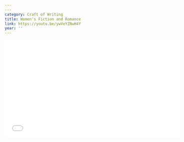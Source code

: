 ```yaml
---
---
category: Craft of Writing
title: Women's Fiction and Romance
link: https://youtu.be/ywVeYZNwH4Y
year: ''
---
```

<iframe width="560" height="315" src="{{ page.link }}" frameborder="0" allowfullscreen></iframe>
